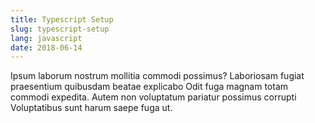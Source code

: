 ```yaml
---
title: Typescript Setup
slug: typescript-setup
lang: javascript
date: 2018-06-14
---
```


Ipsum laborum nostrum mollitia commodi possimus? Laboriosam fugiat praesentium quibusdam beatae explicabo Odit fuga magnam totam commodi expedita. Autem non voluptatum pariatur possimus corrupti Voluptatibus sunt harum saepe fuga ut.

